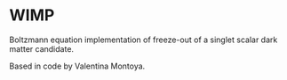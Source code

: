 # WIMP
Boltzmann equation implementation of freeze-out of a singlet scalar dark matter candidate.

Based in code by Valentina Montoya.
